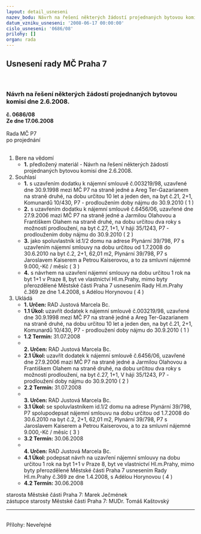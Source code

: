 ```yaml
---
layout: detail_usneseni
nazev_bodu: Návrh na řešení některých žádostí projednaných bytovou komisí dne 2.6.2008.
datum_vzniku_usneseni: '2008-06-17 00:00:00'
cislo_usneseni: '0686/08'
prilohy: []
organ: rada
---
```

<div id="ucUsn_pList" class="usn">
	<span><h2>Usnesení rady MČ Praha 7 </h2>
<br></span><div class="standBody">
<span><h3>Návrh na řešení některých žádostí projednaných bytovou komisí dne 2.6.2008.</h3></span><div class="center">
		<strong>č. 0686/08</strong><br>
	</div>
<div class="center">
		<strong>Ze dne 17.06.2008</strong><br><br>
	</div>Rada MČ P7<br> po projednání<br><br><ol>
<li>Bere na vědomí<ul><li>
<strong>1.</strong> předložený materiál - Návrh na řešení některých žádostí projednaných bytovou komisí dne 2.6.2008.</li></ul>
</li>
<li>Souhlasí<ul>
<li>
<strong>1.</strong> s uzavřením dodatku k nájemní smlouvě č.003219/98, uzavřené dne 30.9.1998 mezi MČ P7 na straně jedné a Areg Ter-Gazarianem na straně druhé, na dobu určitou 10 let a jeden den, na byt č.21, 2+1, Komunardů 10/430, P7 - prodloužením doby nájmu do 30.9.2010  ( 1 )</li>
<li>
<strong>2.</strong> s uzavřením dodatku k nájemní smlouvě č.6456/06, uzavřené dne 27.9.2006 mazi MČ P7 na straně jedné a Jarmilou Olahovou a Františkem Olahem na straně druhé, na dobu určitou dva roky s možností prodloužení, na byt č.27, 1+1, V háji 35/1243, P7 - prodloužením doby nájmu do 30.9.2010  ( 2 )</li>
<li>
<strong>3.</strong> jako spoluvlastník id.1/2 domu na adrese Plynární 39/798, P7 s uzavřením nájemní smlouvy na dobu určitou od 1.7.2008 do 30.6.2010 na byt č.2, 2+1, 62,01 m2, Plynární 39/798, P7 s Jaroslavem Kaiserem a Petrou Kaiserovou, a to za smluvní nájemné 9.000,-Kč / měsíc ( 3 )</li>
<li>
<strong>4.</strong> s návrhem na uzavření nájemní smlouvy na dobu určitou 1 rok na byt 1+1 v Praze 8, byt ve vlastnictví Hl.m.Prahy, mimo byty přerozdělené Městské části Praha 7 usnesením Rady Hl.m.Prahy č.369 ze dne 1.4.2008, s Adélou Horynovou  ( 4 )</li>
</ul>
</li>
<li>Ukládá<ul>
<li>
<strong>1. Určen: </strong>RAD Justová Marcela Bc.</li>
<li>
<strong>1.1 Úkol: </strong>uzavřít dodatek k nájemní smlouvě č.003219/98, uzavřené dne 30.9.1998 mezi MČ P7 na straně jedné a Areg Ter-Gazarianem na straně druhé, na dobu určitou 10 let a jeden den, na byt č.21, 2+1, Komunardů 10/430, P7 - prodloužení doby nájmu do 30.9.2010  ( 1 )</li>
<li>
<strong>1.2 Termín: </strong>31.07.2008</li>
<li>
<strong><br>2. Určen: </strong>RAD Justová Marcela Bc.</li>
<li>
<strong>2.1 Úkol: </strong>uzavřít dodatek k nájemní smlouvě č.6456/06, uzavřené dne 27.9.2006 mazi MČ P7 na straně jedné a Jarmilou Olahovou a Františkem Olahem na straně druhé, na dobu určitou dva roky s možností prodloužení, na byt č.27, 1+1, V háji 35/1243, P7 - prodloužení doby nájmu do 30.9.2010  ( 2 )</li>
<li>
<strong>2.2 Termín: </strong>31.07.2008</li>
<li>
<strong><br>3. Určen: </strong>RAD Justová Marcela Bc.</li>
<li>
<strong>3.1 Úkol: </strong>se spoluvlastníkem id.1/2 domu na adrese Plynární 39/798, P7 spolupodepsat nájemní smlouvu na dobu určitou od 1.7.2008 do 30.6.2010 na byt č.2, 2+1, 62,01 m2, Plynární 39/798, P7 s Jaroslavem Kaiserem a Petrou Kaiserovou, a to za smluvní nájemné 9.000,-Kč / měsíc ( 3 )</li>
<li>
<strong>3.2 Termín: </strong>30.06.2008</li>
<li>
<strong><br>4. Určen: </strong>RAD Justová Marcela Bc.</li>
<li>
<strong>4.1 Úkol: </strong>podepsat návrh na uzavření nájemní smlouvy na dobu určitou 1 rok na byt 1+1 v Praze 8, byt ve vlastnictví Hl.m.Prahy, mimo byty přerozdělené Městské části Praha 7 usnesením Rady Hl.m.Prahy č.369 ze dne 1.4.2008, s Adélou Horynovou  ( 4 )</li>
<li>
<strong>4.2 Termín: </strong>30.06.2008</li>
</ul>
</li>
</ol>starosta Městské části Praha 7: Marek Ječmének<br>zástupce starosty Městské části Praha 7: MUDr. Tomáš Kaštovský <hr>
<br>Přílohy: Neveřejné</div>
</div>